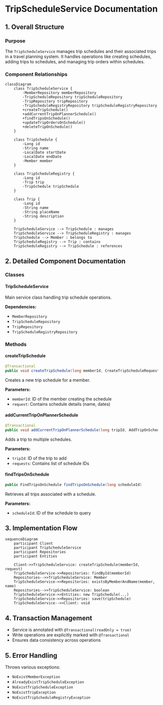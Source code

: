 # TripScheduleService Documentation

## 1. Overall Structure

### Purpose
The `TripScheduleService` manages trip schedules and their associated trips in a travel planning system. It handles operations like creating schedules, adding trips to schedules, and managing trip orders within schedules.

### Component Relationships

```mermaid
classDiagram
    class TripScheduleService {
        -MemberRepository memberRepository
        -TripScheduleRepository tripScheduleRepository
        -TripRepository tripRepository
        -TripScheduleRegistryRepository tripScheduleRegistryRepository
        +createTripSchedule()
        +addCurrentTripOnPlannerSchedule()
        +findTripsOnSchedule()
        +updateTripOrdersOnSchedule()
        +deleteTripOnSchedule()
    }
    
    class TripSchedule {
        -Long id
        -String name
        -LocalDate startDate
        -LocalDate endDate
        -Member member
    }
    
    class TripScheduleRegistry {
        -Long id
        -Trip trip
        -TripSchedule tripSchedule
    }
    
    class Trip {
        -Long id
        -String name
        -String placeName
        -String description
    }
    
    TripScheduleService --> TripSchedule : manages
    TripScheduleService --> TripScheduleRegistry : manages
    TripSchedule --> Member : belongs to
    TripScheduleRegistry --> Trip : contains
    TripScheduleRegistry --> TripSchedule : references
```

## 2. Detailed Component Documentation

### Classes

#### TripScheduleService
Main service class handling trip schedule operations.

**Dependencies:**
- `MemberRepository`
- `TripScheduleRepository`
- `TripRepository`
- `TripScheduleRegistryRepository`

### Methods

#### createTripSchedule
```java
@Transactional
public void createTripSchedule(long memberId, CreateTripScheduleRequest request)
```
Creates a new trip schedule for a member.

**Parameters:**
- `memberId`: ID of the member creating the schedule
- `request`: Contains schedule details (name, dates)

#### addCurrentTripOnPlannerSchedule
```java
@Transactional
public void addCurrentTripOnPlannerSchedule(long tripId, AddTripOnScheduleRequests requests)
```
Adds a trip to multiple schedules.

**Parameters:**
- `tripId`: ID of the trip to add
- `requests`: Contains list of schedule IDs

#### findTripsOnSchedule
```java
public FindTripsOnSchedule findTripsOnSchedule(long scheduleId)
```
Retrieves all trips associated with a schedule.

**Parameters:**
- `scheduleId`: ID of the schedule to query

## 3. Implementation Flow

```mermaid
sequenceDiagram
    participant Client
    participant TripScheduleService
    participant Repositories
    participant Entities

    Client->>TripScheduleService: createTripSchedule(memberId, request)
    TripScheduleService->>Repositories: findById(memberId)
    Repositories-->>TripScheduleService: Member
    TripScheduleService->>Repositories: existsByMemberAndName(member, name)
    Repositories-->>TripScheduleService: boolean
    TripScheduleService->>Entities: new TripSchedule(...)
    TripScheduleService->>Repositories: save(tripSchedule)
    TripScheduleService-->>Client: void
```

## 4. Transaction Management
- Service is annotated with `@Transactional(readOnly = true)`
- Write operations are explicitly marked with `@Transactional`
- Ensures data consistency across operations

## 5. Error Handling
Throws various exceptions:
- `NoExistMemberException`
- `AlreadyExistTripScheduleException`
- `NoExistTripScheduleException`
- `NoExistTripException`
- `NoExistTripScheduleRegistryException`
